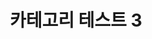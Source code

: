 ---
layout: single
title: "카테고리 테스트 3"
toc: true
toc_sticky: true
toc_label: "On This Page"
categories:
    - Cpp
---